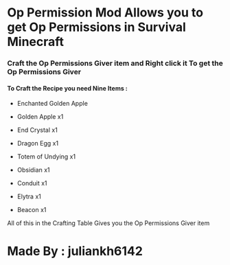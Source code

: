 # Op Permission Mod Allows you to get Op Permissions in Survival Minecraft

 

### Craft the Op Permissions Giver item and Right click it To get the Op Permissions Giver

#### To Craft the Recipe you need Nine Items :

* Enchanted Golden Apple 

* Golden Apple x1

* End Crystal x1

* Dragon Egg x1

* Totem of Undying x1

* Obsidian x1

* Conduit x1

 * Elytra x1

* Beacon x1

 

All of this in the Crafting Table Gives you the Op Permissions Giver item

 


 

# Made By : juliankh6142

